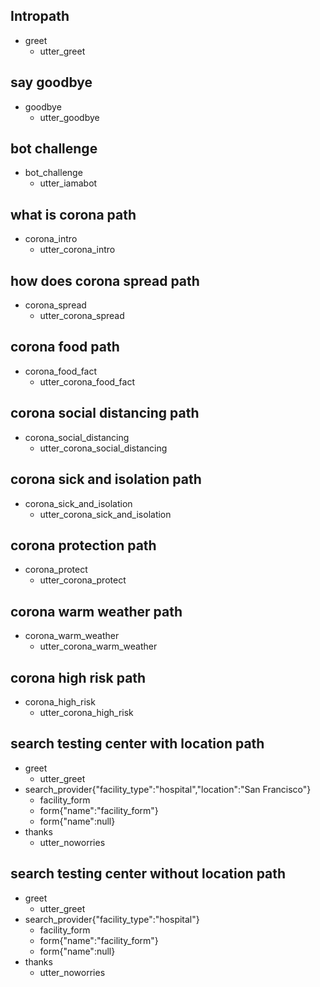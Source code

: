 ## Intropath
* greet
  - utter_greet
  
## say goodbye
* goodbye
  - utter_goodbye

## bot challenge
* bot_challenge
  - utter_iamabot

## what is corona path
* corona_intro
  - utter_corona_intro

## how does corona spread path
* corona_spread
  - utter_corona_spread

## corona food path
* corona_food_fact
  - utter_corona_food_fact
  
## corona social distancing path
* corona_social_distancing
  - utter_corona_social_distancing
  
## corona sick and isolation path
* corona_sick_and_isolation
  - utter_corona_sick_and_isolation
  
## corona protection path
* corona_protect
  - utter_corona_protect
  
## corona warm weather path
* corona_warm_weather
  - utter_corona_warm_weather

## corona high risk path
* corona_high_risk
  - utter_corona_high_risk
  
## search testing center with location path
* greet
  - utter_greet
* search_provider{"facility_type":"hospital","location":"San Francisco"}
  - facility_form
  - form{"name":"facility_form"}
  - form{"name":null}
* thanks
  - utter_noworries
  
## search testing center without location path
* greet
  - utter_greet
* search_provider{"facility_type":"hospital"}
  - facility_form
  - form{"name":"facility_form"}
  - form{"name":null}
* thanks
  - utter_noworries
  
   